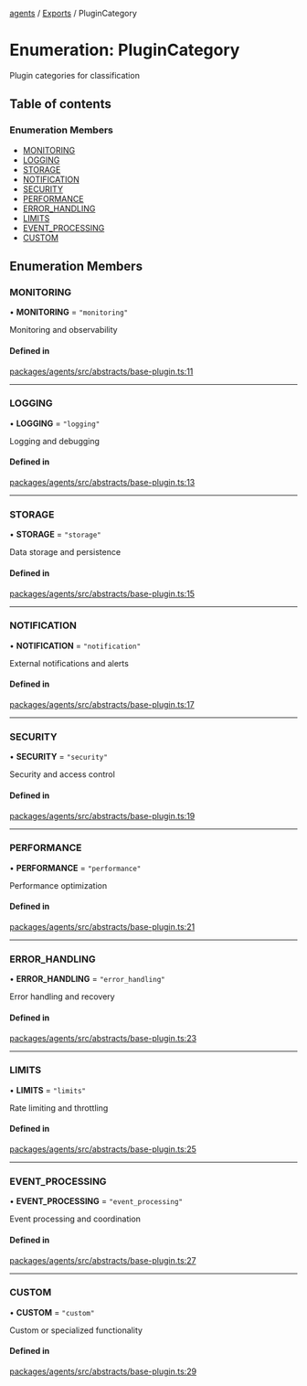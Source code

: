 <!-- 
 ⚠️  AUTO-GENERATED FILE - DO NOT EDIT MANUALLY
 This file is automatically generated by scripts/docs-generator.js
 To make changes, edit the source TypeScript files or update the generator script
-->

[agents](../../) / [Exports](../modules) / PluginCategory

# Enumeration: PluginCategory

Plugin categories for classification

## Table of contents

### Enumeration Members

- [MONITORING](PluginCategory#monitoring)
- [LOGGING](PluginCategory#logging)
- [STORAGE](PluginCategory#storage)
- [NOTIFICATION](PluginCategory#notification)
- [SECURITY](PluginCategory#security)
- [PERFORMANCE](PluginCategory#performance)
- [ERROR\_HANDLING](PluginCategory#error_handling)
- [LIMITS](PluginCategory#limits)
- [EVENT\_PROCESSING](PluginCategory#event_processing)
- [CUSTOM](PluginCategory#custom)

## Enumeration Members

### MONITORING

• **MONITORING** = ``"monitoring"``

Monitoring and observability

#### Defined in

[packages/agents/src/abstracts/base-plugin.ts:11](https://github.com/woojubb/robota/blob/87419dbb26faf50d7f1d60ae717fbe215743d1f6/packages/agents/src/abstracts/base-plugin.ts#L11)

___

### LOGGING

• **LOGGING** = ``"logging"``

Logging and debugging

#### Defined in

[packages/agents/src/abstracts/base-plugin.ts:13](https://github.com/woojubb/robota/blob/87419dbb26faf50d7f1d60ae717fbe215743d1f6/packages/agents/src/abstracts/base-plugin.ts#L13)

___

### STORAGE

• **STORAGE** = ``"storage"``

Data storage and persistence

#### Defined in

[packages/agents/src/abstracts/base-plugin.ts:15](https://github.com/woojubb/robota/blob/87419dbb26faf50d7f1d60ae717fbe215743d1f6/packages/agents/src/abstracts/base-plugin.ts#L15)

___

### NOTIFICATION

• **NOTIFICATION** = ``"notification"``

External notifications and alerts

#### Defined in

[packages/agents/src/abstracts/base-plugin.ts:17](https://github.com/woojubb/robota/blob/87419dbb26faf50d7f1d60ae717fbe215743d1f6/packages/agents/src/abstracts/base-plugin.ts#L17)

___

### SECURITY

• **SECURITY** = ``"security"``

Security and access control

#### Defined in

[packages/agents/src/abstracts/base-plugin.ts:19](https://github.com/woojubb/robota/blob/87419dbb26faf50d7f1d60ae717fbe215743d1f6/packages/agents/src/abstracts/base-plugin.ts#L19)

___

### PERFORMANCE

• **PERFORMANCE** = ``"performance"``

Performance optimization

#### Defined in

[packages/agents/src/abstracts/base-plugin.ts:21](https://github.com/woojubb/robota/blob/87419dbb26faf50d7f1d60ae717fbe215743d1f6/packages/agents/src/abstracts/base-plugin.ts#L21)

___

### ERROR\_HANDLING

• **ERROR\_HANDLING** = ``"error_handling"``

Error handling and recovery

#### Defined in

[packages/agents/src/abstracts/base-plugin.ts:23](https://github.com/woojubb/robota/blob/87419dbb26faf50d7f1d60ae717fbe215743d1f6/packages/agents/src/abstracts/base-plugin.ts#L23)

___

### LIMITS

• **LIMITS** = ``"limits"``

Rate limiting and throttling

#### Defined in

[packages/agents/src/abstracts/base-plugin.ts:25](https://github.com/woojubb/robota/blob/87419dbb26faf50d7f1d60ae717fbe215743d1f6/packages/agents/src/abstracts/base-plugin.ts#L25)

___

### EVENT\_PROCESSING

• **EVENT\_PROCESSING** = ``"event_processing"``

Event processing and coordination

#### Defined in

[packages/agents/src/abstracts/base-plugin.ts:27](https://github.com/woojubb/robota/blob/87419dbb26faf50d7f1d60ae717fbe215743d1f6/packages/agents/src/abstracts/base-plugin.ts#L27)

___

### CUSTOM

• **CUSTOM** = ``"custom"``

Custom or specialized functionality

#### Defined in

[packages/agents/src/abstracts/base-plugin.ts:29](https://github.com/woojubb/robota/blob/87419dbb26faf50d7f1d60ae717fbe215743d1f6/packages/agents/src/abstracts/base-plugin.ts#L29)
